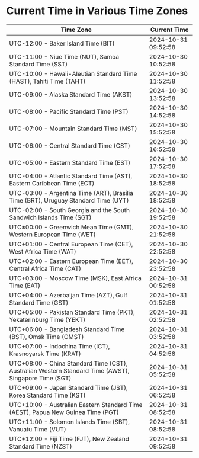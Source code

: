 # Current Time in Various Time Zones

| Time Zone | Current Time |
|-----------|--------------|
| UTC-12:00 - Baker Island Time (BIT) | 2024-10-31 09:52:58 |
| UTC-11:00 - Niue Time (NUT), Samoa Standard Time (SST) | 2024-10-30 10:52:58 |
| UTC-10:00 - Hawaii-Aleutian Standard Time (HAST), Tahiti Time (TAHT) | 2024-10-30 11:52:58 |
| UTC-09:00 - Alaska Standard Time (AKST) | 2024-10-30 13:52:58 |
| UTC-08:00 - Pacific Standard Time (PST) | 2024-10-30 14:52:58 |
| UTC-07:00 - Mountain Standard Time (MST) | 2024-10-30 15:52:58 |
| UTC-06:00 - Central Standard Time (CST) | 2024-10-30 16:52:58 |
| UTC-05:00 - Eastern Standard Time (EST) | 2024-10-30 17:52:58 |
| UTC-04:00 - Atlantic Standard Time (AST), Eastern Caribbean Time (ECT) | 2024-10-30 18:52:58 |
| UTC-03:00 - Argentina Time (ART), Brasília Time (BRT), Uruguay Standard Time (UYT) | 2024-10-30 18:52:58 |
| UTC-02:00 - South Georgia and the South Sandwich Islands Time (SGT) | 2024-10-30 19:52:58 |
| UTC±00:00 - Greenwich Mean Time (GMT), Western European Time (WET) | 2024-10-30 21:52:58 |
| UTC+01:00 - Central European Time (CET), West Africa Time (WAT) | 2024-10-30 22:52:58 |
| UTC+02:00 - Eastern European Time (EET), Central Africa Time (CAT) | 2024-10-30 23:52:58 |
| UTC+03:00 - Moscow Time (MSK), East Africa Time (EAT) | 2024-10-31 00:52:58 |
| UTC+04:00 - Azerbaijan Time (AZT), Gulf Standard Time (GST) | 2024-10-31 01:52:58 |
| UTC+05:00 - Pakistan Standard Time (PKT), Yekaterinburg Time (YEKT) | 2024-10-31 02:52:58 |
| UTC+06:00 - Bangladesh Standard Time (BST), Omsk Time (OMST) | 2024-10-31 03:52:58 |
| UTC+07:00 - Indochina Time (ICT), Krasnoyarsk Time (KRAT) | 2024-10-31 04:52:58 |
| UTC+08:00 - China Standard Time (CST), Australian Western Standard Time (AWST), Singapore Time (SGT) | 2024-10-31 05:52:58 |
| UTC+09:00 - Japan Standard Time (JST), Korea Standard Time (KST) | 2024-10-31 06:52:58 |
| UTC+10:00 - Australian Eastern Standard Time (AEST), Papua New Guinea Time (PGT) | 2024-10-31 08:52:58 |
| UTC+11:00 - Solomon Islands Time (SBT), Vanuatu Time (VUT) | 2024-10-31 08:52:58 |
| UTC+12:00 - Fiji Time (FJT), New Zealand Standard Time (NZST) | 2024-10-31 09:52:58 |
